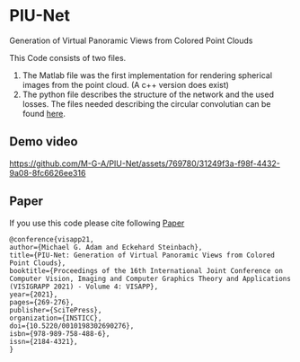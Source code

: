 # PIU-Net
Generation of Virtual Panoramic Views from Colored Point Clouds

This Code consists of two files. 
1. The Matlab file was the first implementation for rendering spherical images from the point cloud. (A c++ version does exist)
2. The python file describes the structure of the network and the used losses. The files needed describing the circular convolutian can be found [here](https://www.tu-chemnitz.de/etit/proaut/en/research/ccnn.html).

## Demo video
https://github.com/M-G-A/PIU-Net/assets/769780/31249f3a-f98f-4432-9a08-8fc6626ee316

## Paper
If you use this code please cite following [Paper](https://www.scitepress.org/Link.aspx?doi=10.5220/0010198302690276)
```
@conference{visapp21,
author={Michael G. Adam and Eckehard Steinbach},
title={PIU-Net: Generation of Virtual Panoramic Views from Colored Point Clouds},
booktitle={Proceedings of the 16th International Joint Conference on Computer Vision, Imaging and Computer Graphics Theory and Applications (VISIGRAPP 2021) - Volume 4: VISAPP},
year={2021},
pages={269-276},
publisher={SciTePress},
organization={INSTICC},
doi={10.5220/0010198302690276},
isbn={978-989-758-488-6},
issn={2184-4321},
}
```
